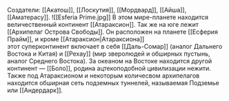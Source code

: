 Создатели: [[Акатош]], [[Лоскутия]], [[Мордвард]], [[Айша]], [[Аматерасу]].
![[Esferia Prime.jpg]]
В этом мире-планете находится величественный континент [[Атараксион]]. Так же на юге лежит [[Архипелаг Острова Свободы]]. Он расположен на планете [[Есферия Прайм]], и кроме [[Атараксион|Атараксиона]] этот суперконтинент включает в себя [[Даль-Сомар]] (аналог Дальнего Востока и Китая) и [[Рехау]] (мир зверолюдей и обширных пустынь, аналог Среднего Востока). За океаном на Востоке находится другой континент — [[Боло]], родина ацтекоподобной цивилизации нежити. Также под Атараксионом и некоторым количесвом архипелагов находится обширная сеть подземных туннелей, называемая Подземье или [[Андердарк]].